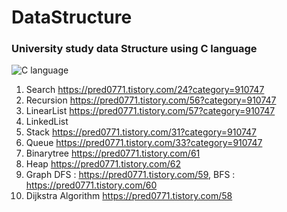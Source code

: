 # DataStructure

### University study data Structure using C language

![C language](https://user-images.githubusercontent.com/84756586/185831483-c38ac70f-5bb0-4418-9657-2a6e02831f48.png)


1. Search
https://pred0771.tistory.com/24?category=910747
2. Recursion
https://pred0771.tistory.com/56?category=910747
3. LinearList
https://pred0771.tistory.com/57?category=910747
4. LinkedList
5. Stack
https://pred0771.tistory.com/31?category=910747
6. Queue
https://pred0771.tistory.com/33?category=910747
7. Binarytree
https://pred0771.tistory.com/61
8. Heap
https://pred0771.tistory.com/62
9. Graph
DFS : https://pred0771.tistory.com/59,   BFS : https://pred0771.tistory.com/60
10. Dijkstra Algorithm
https://pred0771.tistory.com/58
